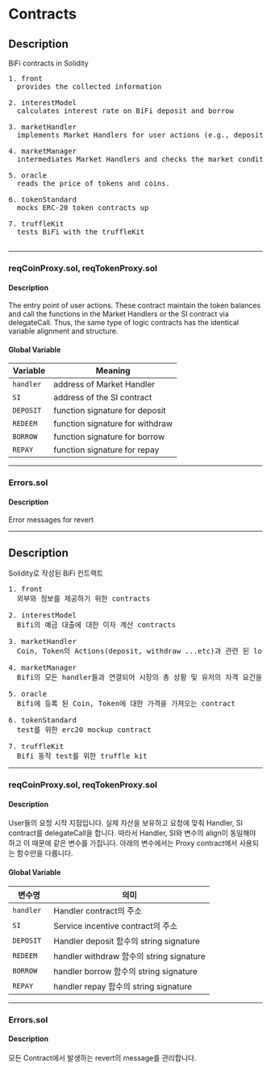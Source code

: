 # Contracts

## Description
BiFi contracts in Solidity

<pre>
1. front
  provides the collected information

2. interestModel
  calculates interest rate on BiFi deposit and borrow

3. marketHandler
  implements Market Handlers for user actions (e.g., deposit, withdraw, borrow, and repay)

4. marketManager
  intermediates Market Handlers and checks the market condition and the user eligibility.

5. oracle
  reads the price of tokens and coins.

6. tokenStandard
  mocks ERC-20 token contracts up

7. truffleKit
  tests BiFi with the truffleKit

</pre>
---
### reqCoinProxy.sol, reqTokenProxy.sol
#### Description
The entry point of user actions. These contract maintain the token balances and call the functions in the Market Handlers or the SI contract via delegateCall. Thus, the same type of logic contracts has the identical variable alignment and structure.

#### Global Variable
| Variable | Meaning |
|---|---|
| `handler` | address of Market Handler |
| `SI` | address of the SI contract |
| `DEPOSIT ` | function signature for deposit  |
| `REDEEM ` | function signature for withdraw |
| `BORROW ` | function signature for borrow |
| `REPAY ` | function signature for repay |

---
### Errors.sol
#### Description
Error messages for revert


---

## Description
Solidity로 작성된 BiFi 컨트랙트

<pre>
1. front
  외부와 정보를 제공하기 위한 contracts

2. interestModel
  Bifi의 예금 대출에 대한 이자 계산 contracts

3. marketHandler
  Coin, Token의 Actions(deposit, withdraw ...etc)과 관련 된 logic contracts

4. marketManager
  Bifi의 모든 handler들과 연결되어 시장의 총 상황 및 유저의 자격 요건을 검사하는 contract

5. oracle
  Bifi에 등록 된 Coin, Token에 대한 가격을 가져오는 contract

6. tokenStandard
  test를 위한 erc20 mockup contract

7. truffleKit
  Bifi 동작 test를 위한 truffle kit
</pre>
---
### reqCoinProxy.sol, reqTokenProxy.sol
#### Description
User들의 요청 시작 지점입니다. 실제 자산을 보유하고 요청에 맞춰 Handler, SI contract를 delegateCall을 합니다.
따라서 Handler, SI와 변수의 align이 동일해야 하고 이 때문에 같은 변수를 가집니다. 아래의 변수에서는 Proxy contract에서 사용되는 함수만을 다룹니다.
#### Global Variable
| 변수명 | 의미 |
|---|---|
| `handler` | Handler contract의 주소 |
| `SI` | Service incentive contract의 주소 |
| `DEPOSIT ` | Handler deposit 함수의 string signature |
| `REDEEM ` | handler withdraw 함수의 string signature |
| `BORROW ` | handler borrow 함수의 string signature |
| `REPAY ` | handler repay 함수의 string signature |

---
### Errors.sol
#### Description
모든 Contract에서 발생하는 revert의 message를 관리합니다.
